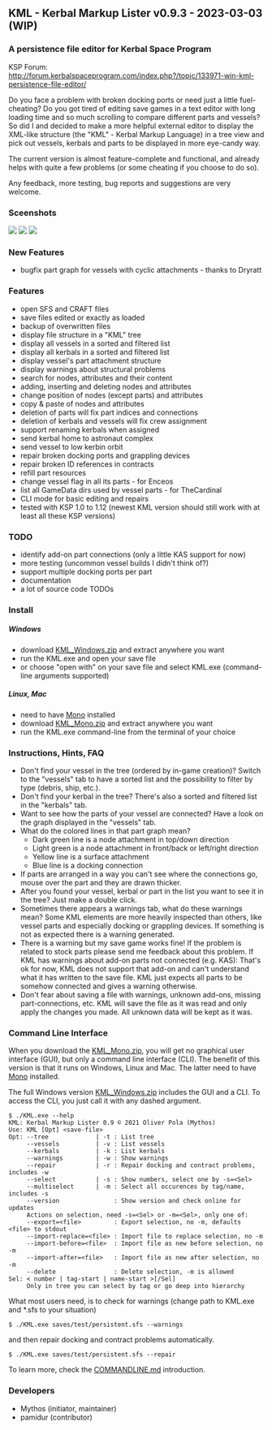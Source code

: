 ## KML - Kerbal Markup Lister v0.9.3 - 2023-03-03 (WIP)
### A persistence file editor for Kerbal Space Program
KSP Forum: http://forum.kerbalspaceprogram.com/index.php?/topic/133971-win-kml-persistence-file-editor/

Do you face a problem with broken docking ports or need just a little fuel-cheating? Do you got tired of editing save games in a text editor with long loading time and so much scrolling to compare different parts and vessels? So did I and decided to make a more helpful external editor to display the XML-like structure (the "KML" - Kerbal Markup Language) in a tree view and pick out vessels, kerbals and parts to be displayed in more eye-candy way.

The current version is almost feature-complete and functional, and already helps with quite a few problems (or some cheating if you choose to do so).

Any feedback, more testing, bug reports and suggestions are very welcome.

### Sceenshots
![](https://github.com/my-th-os/KML/blob/master/KML/Doc/KML-Tree.png?raw=true)
![](https://github.com/my-th-os/KML/blob/master/KML/Doc/KML-Vessels.png?raw=true)
![](https://github.com/my-th-os/KML/blob/master/KML/Doc/KML-Kerbals.png?raw=true)

### New Features
- bugfix part graph for vessels with cyclic attachments - thanks to Dryratt

### Features 
- open SFS and CRAFT files
- save files edited or exactly as loaded
- backup of overwritten files
- display file structure in a "KML" tree
- display all vessels in a sorted and filtered list
- display all kerbals in a sorted and filtered list
- display vessel's part attachment structure
- display warnings about structural problems
- search for nodes, attributes and their content 
- adding, inserting and deleting nodes and attributes
- change position of nodes (except parts) and attributes
- copy & paste of nodes and attributes
- deletion of parts will fix part indices and connections 
- deletion of kerbals and vessels will fix crew assignment 
- support renaming kerbals when assigned 
- send kerbal home to astronaut complex 
- send vessel to low kerbin orbit 
- repair broken docking ports and grappling devices
- repair broken ID references in contracts
- refill part resources
- change vessel flag in all its parts - for Enceos
- list all GameData dirs used by vessel parts - for TheCardinal
- CLI mode for basic editing and repairs
- tested with KSP 1.0 to 1.12 (newest KML version should still work with at least all these KSP versions) 

### TODO
- identify add-on part connections (only a little KAS support for now)
- more testing (uncommon vessel builds I didn't think of?)
- support multiple docking ports per part
- documentation
- a lot of source code TODOs

### Install
##### Windows
- download [KML_Windows.zip](https://github.com/my-th-os/KML/releases) and extract anywhere you want
- run the KML.exe and open your save file
- or choose "open with" on your save file and select KML.exe (command-line arguments supported)

##### Linux, Mac
- need to have [Mono](https://www.mono-project.com/) installed
- download [KML_Mono.zip](https://github.com/my-th-os/KML/releases) and extract anywhere you want
- run the KML.exe command-line from the terminal of your choice

### Instructions, Hints, FAQ
- Don't find your vessel in the tree (ordered by in-game creation)? Switch to the "vessels" tab to have a sorted list and the possibility to filter by type (debris, ship, etc.).
- Don't find your kerbal in the tree? There's also a sorted and filtered list in the "kerbals" tab.
- Want to see how the parts of your vessel are connected? Have a look on the graph displayed in the "vessels" tab.
- What do the colored lines in that part graph mean?
  - Dark green line is a node attachment in top/down direction
  - Light green is a node attachment in front/back or left/right direction
  - Yellow line is a surface attachment
  - Blue line is a docking connection
- If parts are arranged in a way you can't see where the connections go, mouse over the part and they are drawn thicker.
- After you found your vessel, kerbal or part in the list you want to see it in the tree? Just make a double click.
- Sometimes there appears a warnings tab, what do these warnings mean? Some KML elements are more heavily inspected than others, like vessel parts and especially docking or grappling devices. If something is not as expected there is a warning generated.
- There is a warning but my save game works fine! If the problem is related to stock parts please send me feedback about this problem. If KML has warnings about add-on parts not connected (e.g. KAS): That's ok for now, KML does not support that add-on and can't understand what it has written to the save file. KML just expects all parts to be somehow connected and gives a warning otherwise.
- Don't fear about saving a file with warnings, unknown add-ons, missing part-connections, etc. KML will save the file as it was read and only apply the changes you made. All unknown data will be kept as it was.

### Command Line Interface
When you download the [KML_Mono.zip](https://github.com/my-th-os/KML/releases),
you will get no graphical user interface (GUI), but only a command line interface (CLI).
The benefit of this version is that it runs on Windows, Linux and Mac. The latter need to have
[Mono](https://www.mono-project.com/) installed.

The full Windows version [KML_Windows.zip](https://github.com/my-th-os/KML/releases)
includes the GUI and a CLI. To access the CLI, you just call it with any dashed argument.

```
$ ./KML.exe --help
KML: Kerbal Markup Lister 0.9 © 2021 Oliver Pola (Mythos)
Use: KML [Opt] <save-file>
Opt: --tree             | -t : List tree
     --vessels          | -v : List vessels
     --kerbals          | -k : List kerbals
     --warnings         | -w : Show warnings
     --repair           | -r : Repair docking and contract problems, includes -w
     --select           | -s : Show numbers, select one by -s=<Sel>
     --multiselect      | -m : Select all occurences by tag/name, includes -s
     --version               : Show version and check online for updates
     Actions on selection, need -s=<Sel> or -m=<Sel>, only one of:
     --export=<file>         : Export selection, no -m, defaults <file> to stdout
     --import-replace=<file> : Import file to replace selection, no -m
     --import-before=<file>  : Import file as new before selection, no -m
     --import-after=<file>   : Import file as new after selection, no -m
     --delete                : Delete selection, -m is allowed
Sel: < number | tag-start | name-start >[/Sel]
     Only in tree you can select by tag or go deep into hierarchy
```

What most users need, is to check for warnings (change path to KML.exe and *.sfs to your situation)

```
$ ./KML.exe saves/test/persistent.sfs --warnings
```

and then repair docking and contract problems automatically.

```
$ ./KML.exe saves/test/persistent.sfs --repair
```

To learn more, check the [COMMANDLINE.md](https://github.com/my-th-os/KML/blob/master/KML/Doc/COMMANDLINE.md) introduction.

### Developers
- Mythos (initiator, maintainer)
- pamidur (contributor)